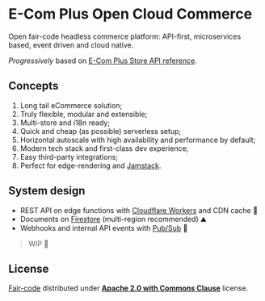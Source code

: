 # E-Com Plus Open Cloud Commerce

Open fair-code headless commerce platform: API-first, microservices based, event driven and cloud native.

_Progressively_ based on [E-Com Plus Store API reference](https://developers.e-com.plus/docs/reference/store/).

## Concepts

1. Long tail eCommerce solution;
2. Truly flexible, modular and extensible;
3. Multi-store and i18n ready;
4. Quick and cheap (as possible) serverless setup;
5. Horizontal autoscale with high availability and performance by default;
6. Modern tech stack and first-class dev experience;
7. Easy third-party integrations;
8. Perfect for edge-rendering and [Jamstack](https://jamstack.org/).

## System design

- REST API on edge functions with [Cloudflare Workers](https://developers.cloudflare.com/workers/) and CDN cache 🚀
- Documents on [Firestore](https://cloud.google.com/firestore) (multi-region recommended) ⛰️
- Webhooks and internal API events with [Pub/Sub](https://cloud.google.com/pubsub) 🔄

> WIP 🚧

## License

[Fair-code](http://faircode.io) distributed under [**Apache 2.0 with Commons Clause**](https://github.com/ecomplus/cloud-commerce/blob/main/LICENSE.md) license.
